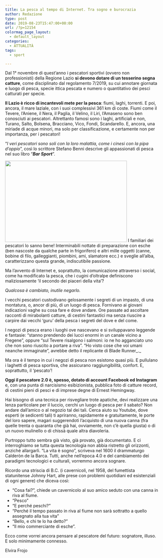 ```yaml
---
title: La pesca al tempo di Internet. Tra sogno e burocrazia
author: Redazione
type: post
date: 2019-08-23T15:47:00+00:00
url: /?p=12154
colormag_page_layout:
  - default_layout
categories:
  - ATTUALITÀ
tags:
  - sport

---
```

Dal 1° novembre di quest’anno i pescatori sportivi (ovvero non professionisti) della Regione Lazio **si devono dotare di un tesserino segna catture**, come disciplinato dal regolamento 7/2019, su cui annotare giornata e luogo di pesca, specie ittica pescata e numero o quantitativo dei pesci catturati per specie.

**Il Lazio è ricco di incantevoli mete per la pesca**: fiumi, laghi, torrenti. E poi, ancora, il mare laziale, con i suoi complessivi 361 km di coste. Fiumi come il Tevere, l’Aniene, il Nera, il Paglia, il Velino, il Liri, l’Amaseno sono ben conosciuti ai pescatori. Altrettanto famosi sono i laghi, artificiali e non, Turano, Salto, Bolsena, Bracciano, Vico, Fondi, Scandarello. E, ancora, una miriade di acque minori, ma solo per classificazione, e certamente non per importanza, per i pescatori!

“_I veri pescatori sono soli con la loro malattia, come i cinesi con la pipa d’oppio_”, così lo scrittore Stefano Benni descrive gli appassionati di pesca nel suo libro “**_Bar Sport_**”.

<img decoding="async" loading="lazy" class="alignleft wp-image-12155" src="https://progressonline.it/wp-content/uploads/2019/11/fishing-1572408_1280-300x200.jpg" alt="" width="400" height="267" /> I familiari dei pescatori lo sanno bene! Interminabili nottate di preparazione con esche (ben nascoste da qualche parte in frigorifero) e altri mille oggetti (canne, bobine di filo, galleggianti, piombini, ami, slamatore ecc.) e sveglie all’alba, caratterizzano questa grande, indiscutibile passione.

Ma l’avvento di Internet e, soprattutto, la comunicazione attraverso i social, come ha modificato la pesca, che i cugini d’oltralpe definiscono maliziosamente ‘il secondo dei piaceri della vita’?

_Qualcosa è cambiato, inutile negarlo._

I vecchi pescatori custodivano gelosamente i segreti di un impasto, di una montatura, o, ancor di più, di un luogo di pesca. Fornivano ai giovani indicazioni vaghe su cosa fare e dove andare. Ore passate ad ascoltare racconti di mirabolanti catture, di cestini fantastici ma senza riuscire a carpire dai vecchi ‘guru’ della pesca i segreti del dove e del come.

I negozi di pesca erano i luoghi ove nascevano e si sviluppavano leggende e fantasie: “stanno prendendo dei lucci enormi in un canale vicino a Fregene”, oppure “sul Tevere risalgono i salmoni: io ne ho agganciato uno che non sono riuscito a portare a riva”. “Ho visto cose che voi umani neanche immaginate”, avrebbe detto il replicante di Blade Runner_._ 

Ma ora è il tempo in cui i negozi di pesca non esistono quasi più. E pullulano i laghetti di pesca sportiva, che assicurano raggiungibilità, confort. E, soprattutto, il ‘pescato’!

**Oggi il pescatore 2.0 è, spesso, dotato di account Facebook ed Instagram** e, con una punta di narcisismo esibizionista, pubblica foto di catture record, di cestini pieni di pesci e di imprese degne di Ernest Hemingway.

Hai bisogno di una tecnica per risvegliare trote apatiche, devi realizzare una lenza particolare per il luccio, cerchi un luogo di pesca per il sabato? Non andare dall’amico o al negozio tal dei tali. Cerca aiuto su Youtube, dove esperti (e sedicenti tali) ti apriranno, rapidamente e gratuitamente, le porte del loro sapere, magari suggerendoti l’acquisto di una nuova canna (fra quelle trenta o quaranta che già hai, ovviamente, non c’è quella giusta) o di un nuovo mulinello o di chissà quale altra diavoleria.

Purtroppo tutto sembra già visto, già provato, già documentato. E ci interroghiamo se tutta questa tecnologia non abbia ristretto gli orizzonti, anziché allargarli. “La vita è sogno”, scriveva nel 1600 il drammaturgo Calderòn de la Barca. Tutti, anche nell’epoca 4.0 e del cambiamento dei paradigmi tecnologici e culturali, vorremmo ancora sognare.

Ricordo una striscia di B.C. (i cavernicoli, nel 1958, del fumettista statunitense Johnny Hart, alle prese con problemi quotidiani ed esistenziali di ogni genere) che diceva così:

  * “Cosa fai?”, chiede un cavernicolo al suo amico seduto con una canna in riva al fiume.
  * “Pesco”
  * “E perché peschi?”
  * “Perché il tempo passato in riva al fiume non sarà sottratto a quello assegnato alla tua vita”
  * “Bello, e chi te lo ha detto?”
  * “Il mio commerciante di esche”.

Ecco come vorrei ancora pensare al pescatore del futuro: sognatore, illuso. E solo minimamente connesso.

Elvira Frojo